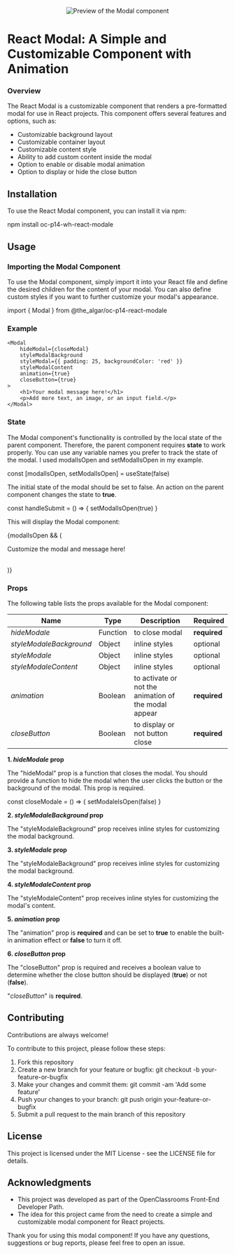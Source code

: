 <p align="center"><img src="https://github.com/The-algar/OC-P14-REACT-MODALE/blob/master/src/lib/components/assets/modale.JPG?raw=true" alt="Preview of the Modal component" /></p>

# React Modal: A Simple and Customizable Component with Animation

### Overview
The React Modal is a customizable component that renders a pre-formatted modal for use in React projects. This component offers several features and options, such as: 

<ul>
<li>Customizable background layout</li>
<li>Customizable container layout</li>
<li>Customizable content style</li>
<li>Ability to add custom content inside the modal</li>
<li>Option to enable or disable modal animation</li>
<li>Option to display or hide the close button</li>
</ul>

## Installation
To use the React Modal component, you can install it via npm:

npm install oc-p14-wh-react-modale

## Usage
### Importing the Modal Component
To use the Modal component, simply import it into your React file and define the desired children for the content of your modal. You can also define custom styles if you want to further customize your modal's appearance.

import { Modal } from @the_algar/oc-p14-react-modale

### Example
    <Modal
        hideModal={closeModal}
        styleModalBackground
        styleModal={{ padding: 25, backgroundColor: 'red' }}
        styleModalContent
        animation={true}
        closeButton={true}
    >
        <h1>Your modal message here!</h1>
        <p>Add more text, an image, or an input field.</p>
    </Modal>

### State
The Modal component's functionality is controlled by the local state of the parent component. Therefore, the parent component requires **state** to work properly. You can use any variable names you prefer to track the state of the modal. I used modalIsOpen and setModalIsOpen in my example.

  const [modalIsOpen, setModalIsOpen] = useState(false)

The initial state of the modal should be set to false. An action on the parent component changes the state to **true**.

const handleSubmit = () => {
    setModalIsOpen(true)
}

This will display the Modal component:

{modalIsOpen && (
    <Modal
        hideModal={closeModal}
        styleModalBackground
        styleModal
        styleModalContent
        animation={true}
        closeButton={true}
    >
        <p>Customize the modal and message here!</p>	      
    </Modal>
)}

### Props

The following table lists the props available for the Modal component:

Name  | Type | Description | Required
------------- | ------------- | ------------- | ------------- 
*hideModale*  | Function | to close modal | **required**
*styleModaleBackground*  | Object | inline styles | optional
*styleModale*  | Object | inline styles | optional
*styleModaleContent*  | Object | inline styles | optional
*animation*  | Boolean | to activate or not the animation of the modal appear | **required**
*closeButton*  | Boolean | to display or not button close | **required**

**1. *hideModale* prop**

The "hideModal" prop is a function that closes the modal. You should provide a function to hide the modal when the user clicks the button or the background of the modal. This prop is required.

 const closeModale = () => {
        setModaleIsOpen(false)
     	}

 **2. *styleModaleBackground* prop**
 
 The "styleModaleBackground" prop receives inline styles for customizing the modal background.

 **3. *styleModale* prop**

 The "styleModaleBackground" prop receives inline styles for customizing the modal background.

**4. *styleModaleContent* prop**

The "styleModaleContent" prop receives inline styles for customizing the modal's content.

**5. *animation* prop**

The "animation" prop is **required** and can be set to **true** to enable the built-in animation effect or **false** to turn it off.

**6. *closeButton* prop**

The "closeButton" prop is required and receives a boolean value to determine whether the close button should be displayed (**true**) or not (**false**).

"*closeButton*" is **required**.

## Contributing
Contributions are always welcome!

To contribute to this project, please follow these steps:
<ol>
<li>Fork this repository</li>
<li>Create a new branch for your feature or bugfix: git checkout -b your-feature-or-bugfix</li>
<li>Make your changes and commit them: git commit -am 'Add some feature'</li>
<li>Push your changes to your branch: git push origin your-feature-or-bugfix</li>
<li>Submit a pull request to the main branch of this repository</li>
</ol>

## License
This project is licensed under the MIT License - see the LICENSE file for details.

## Acknowledgments
<ul>
<li>This project was developed as part of the OpenClassrooms Front-End Developer Path.</li>
<li>The idea for this project came from the need to create a simple and customizable modal component for React projects.</li>
</ul>
Thank you for using this modal component! If you have any questions, suggestions or bug reports, please feel free to open an issue.
